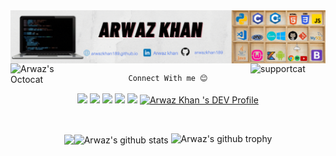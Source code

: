<img align="center" alt="Arwaz's banner"  src="https://github.com/arwazkhan189/arwazkhan189/blob/master/ARWAZ%20KHAN.gif" />
<img align="left" alt="Arwaz's Octocat"  width='120px' src="https://github.com/arwazkhan189/my-images/blob/main/octocat/unnamed.png" />
<img align="right" alt="supportcat"  width='120px' src="https://github.com/arwazkhan189/my-images/blob/main/octocat/supportcat.png" />

<p align="center">
<code>Connect With me 😊</code><br><br>
<a href="https://www.linkedin.com/in/arwaz-khan-bb52a1134/"><img src="https://img.shields.io/badge/-Arwaz%20Khan-0077B5?style=flat&logo=Linkedin&logoColor=white"/></a>
<a href="https://instagram.com/iamarwaz"><img src="https://img.shields.io/badge/-@arwazkhan189-E4405F?style=flat&logo=Instagram&logoColor=white"/></a>
<a href="https://www.facebook.com/arwazkhan189"><img src="https://img.shields.io/badge/-Arwaz%20Khan-1877F2?style=flat&logo=Facebook&logoColor=white"/></a>
<a href="mailto:arwazkhan189@gmail.com"><img src="https://img.shields.io/badge/-arwazkhan189@gmail.com-D14836?style=flat&logo=Gmail&logoColor=white"/></a>
<a href="https://twitter.com/arwazkhan189"><img src="https://img.shields.io/badge/-@arwazkhan189-informational?style=flat&logo=Twitter&logoColor=white"/></a>
<a href="https://dev.to/arwazkhan189" ><img src="https://d2fltix0v2e0sb.cloudfront.net/dev-badge.svg"  alt="Arwaz Khan 's DEV Profile"  width="20px"></a>
</p><br>

<p align="center">
  <img align="center" src="https://github-readme-stats.vercel.app/api/top-langs/?username=arwazkhan189&theme=jolly&line_height=10&hide_langs_below=1&layout=compact" /><img align="center" src="https://github-readme-stats.vercel.app/api?username=arwazkhan189&show_icons=true&theme=jolly&line_height=20" alt="Arwaz's github stats"/>  
  <img width=800 src="https://github-profile-trophy.vercel.app/?username=arwazkhan189&column=7&theme=dracula&no-frame=true" alt="Arwaz's github trophy"/> <br>
</p>
<!--<img src="https://github-readme-streak-stats.herokuapp.com?user=arwazkhan189&theme=dracula&hide_border=true&currStreakNum=FFFFFF&stroke=7952B3&ring=DB1212DE&fire=D13920&border=7952B3&sideNums=FFFFFF&currStreakLabel=B39C4D&sideLabels=B39C4D&dates=FFFFFF" alt="Arwaz's Streak"/> <br>-->
